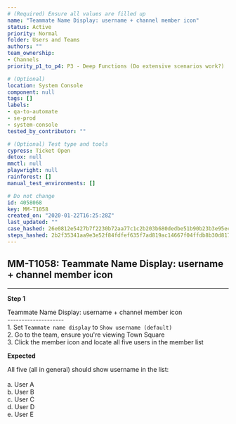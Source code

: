 ```yaml
---
# (Required) Ensure all values are filled up
name: "Teammate Name Display: username + channel member icon"
status: Active
priority: Normal
folder: Users and Teams
authors: ""
team_ownership: 
- Channels
priority_p1_to_p4: P3 - Deep Functions (Do extensive scenarios work?)

# (Optional)
location: System Console
component: null
tags: []
labels: 
- qa-to-automate
- se-prod
- system-console
tested_by_contributor: ""

# (Optional) Test type and tools
cypress: Ticket Open
detox: null
mmctl: null
playwright: null
rainforest: []
manual_test_environments: []

# Do not change
id: 4058068
key: MM-T1058
created_on: "2020-01-22T16:25:28Z"
last_updated: ""
case_hashed: 26e0812e5427b7f2230b72aa77c1c2b203b680dedbe51b90b23b3e95ec92cadb04c4d0cbcfbb7b4ca6b3c7b015507c18
steps_hashed: 2b2f35341aa9e3e52f84fdfef635f7ad819ac14667f04ffdb8b30d8172bc7b0434eadbb58e0f9097e2c58a6daab142b1
---
```


<!-- (Auto-generated) Based on frontmatter's "key" and "name" -->

## MM-T1058: Teammate Name Display: username + channel member icon

---

**Step 1**

Teammate Name Display: username + channel member icon\
\--------------------\
1\. Set `Teammate name display` to `Show username (default)`\
2\. Go to the team, ensure you're viewing Town Square\
3\. Click the member icon and locate all five users in the member list

**Expected**

All five (all in general) should show username in the list:\
\
a. User A\
b. User B\
c. User C\
d. User D\
e. User E
